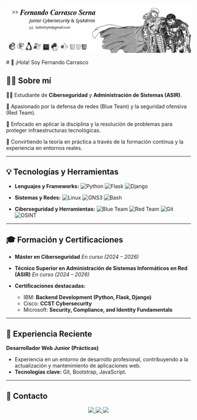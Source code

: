 <p align="center">
  <img src="https://github.com/BalantryFernando/BalantryFernando/blob/main/banner54.jpg?raw=true" alt="Mi Banner Profesional" width="1200">
</p>
# 👋 ¡Hola! Soy Fernando Carrasco

## 👨‍💻 Sobre mí

👨‍💻 Estudiante de **Ciberseguridad** y **Administración de Sistemas (ASIR)**.

🎯 Apasionado por la defensa de redes (Blue Team) y la seguridad ofensiva (Red Team).

🚀 Enfocado en aplicar la disciplina y la resolución de problemas para proteger infraestructuras tecnológicas.

🔧 Convirtiendo la teoría en práctica a través de la formación continua y la experiencia en entornos reales.

---

## 💡 Tecnologías y Herramientas

* **Lenguajes y Frameworks:**
    ![Python](https://img.shields.io/badge/Python-3776AB?style=for-the-badge&logo=python&logoColor=white)
    ![Flask](https://img.shields.io/badge/Flask-000000?style=for-the-badge&logo=flask&logoColor=white)
    ![Django](https://img.shields.io/badge/Django-092E20?style=for-the-badge&logo=django&logoColor=white)

* **Sistemas y Redes:**
    ![Linux](https://img.shields.io/badge/Linux-FCC624?style=for-the-badge&logo=linux&logoColor=black)
    ![GNS3](https://img.shields.io/badge/GNS3-4173A5?style=for-the-badge)
    ![Bash](https://img.shields.io/badge/Bash-4EAA25?style=for-the-badge&logo=gnubash&logoColor=white)

* **Ciberseguridad y Herramientas:**
    ![Blue Team](https://img.shields.io/badge/Blue_Team-00529B?style=for-the-badge&logo=shieldsdotio&logoColor=white)
    ![Red Team](https://img.shields.io/badge/Red_Team-B22222?style=for-the-badge&logo=shieldsdotio&logoColor=white)
    ![Git](https://img.shields.io/badge/Git-F05032?style=for-the-badge&logo=git&logoColor=white)
    ![OSINT](https://img.shields.io/badge/OSINT-5D3FD3?style=for-the-badge)

---

## 🎓 Formación y Certificaciones

- **Máster en Ciberseguridad**
  *En curso (2024 – 2026)*

- **Técnico Superior en Administración de Sistemas Informáticos en Red (ASIR)**
  *En curso (2024 – 2026)*

- **Certificaciones destacadas:**
  -  IBM: **Backend Development (Python, Flask, Django)**
  - Cisco: **CCST Cybersecurity**
  - Microsoft: **Security, Compliance, and Identity Fundamentals**

---

## 💼 Experiencia Reciente

**Desarrollador Web Junior (Prácticas)**
- Experiencia en un entorno de desarrollo profesional, contribuyendo a la actualización y mantenimiento de aplicaciones web.
- **Tecnologías clave:** Git, Bootstrap, JavaScript.

---

## 📩 Contacto

<p align="center">
  <a href="mailto:balantrym@gmail.com">
    <img src="https://img.shields.io/badge/Gmail-D14836?style=for-the-badge&logo=gmail&logoColor=white" />
  </a>
  <a href="https://linkedin.com/in/balantrym">
    <img src="https://img.shields.io/badge/LinkedIn-0077B5?style=for-the-badge&logo=linkedin&logoColor=white" />
  </a>
  <a href="https://www.credly.com/users/fernando-carrasco.40e2619e">
    <img src="https://img.shields.io/badge/Credly-FF6B00?style=for-the-badge&logo=credly&logoColor=white" />
  </a>
</p>
